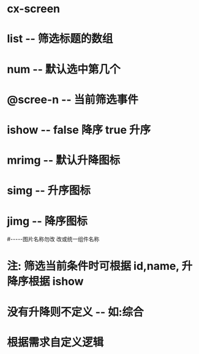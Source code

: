 # cx-screen
# list     -- 筛选标题的数组
# num      -- 默认选中第几个
# @scree-n -- 当前筛选事件
# ishow    -- false 降序  true 升序 
# mrimg    -- 默认升降图标
# simg     -- 升序图标
# jimg     -- 降序图标
#-----图片名称勿改 改或统一组件名称
	 
# 注: 筛选当前条件时可根据 id,name, 升降序根据 ishow
# 没有升降则不定义 -- 如:综合
# 根据需求自定义逻辑
